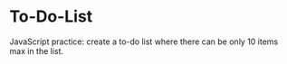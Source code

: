 # To-Do-List

JavaScript practice: create a to-do list where there can be only 10 items max in the list.
